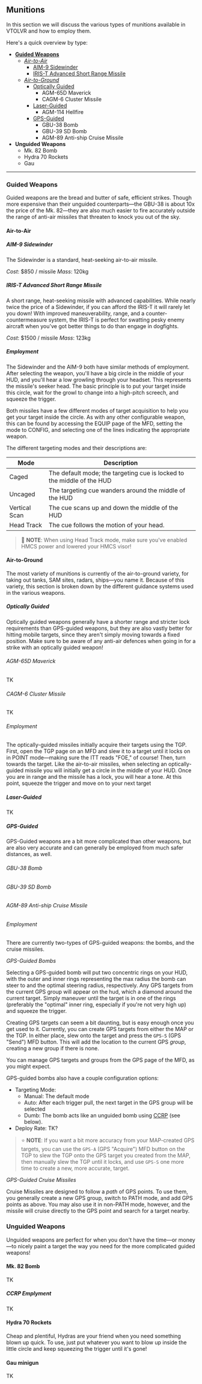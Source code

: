 ## Munitions

In this section we will discuss the various types of munitions available in VTOLVR
and how to employ them.

Here's a quick overview by type:

- [**Guided Weapons**](#guided-weapons)
    - [*Air-to-Air*](#air-to-air)
        - [AIM-9 Sidewinder](#aim-9-sidewinder)
        - [IRIS-T Advanced Short Range Missile](#iris-t-advanced-short-range-missile)
    - [*Air-to-Ground*](#air-to-ground)
        - [Optically Guided](#optically-guided)
            - AGM-65D Maverick
            - CAGM-6 Cluster Missile
        - [Laser-Guided](#laser-guided)
            - AGM-114 Hellfire
        - [GPS-Guided](#gps-guided)
            - GBU-38 Bomb
            - GBU-39 SD Bomb
            - AGM-89 Anti-ship Cruise Missile
- **Unguided Weapons**
    - Mk. 82 Bomb
    - Hydra 70 Rockets
    - Gau

---

### Guided Weapons

Guided weapons are the bread and butter of safe, efficient strikes. Though more expensive
than their unguided counterparts—the GBU-38 is about 10x the price of the Mk. 82—they are
also much easier to fire accurately outside the range of anti-air missiles that threaten
to knock you out of the sky.

#### Air-to-Air

##### AIM-9 Sidewinder

The Sidewinder is a standard, heat-seeking air-to-air missile.

*Cost*: $850 / missile
*Mass*: 120kg

##### IRIS-T Advanced Short Range Missile

A short range, heat-seeking missile with advanced capabilities. While nearly twice the
price of a Sidewinder, if you can afford the IRIS-T it will rarely let you down!
With improved maneuverability, range, and a counter-countermeasure system, the IRIS-T
is perfect for swatting pesky enemy aircraft when you've got better things to do than
engage in dogfights.

*Cost*: $1500 / missile
*Mass*: 123kg

##### Employment

The Sidewinder and the AIM-9 both have similar methods of employment. After selecting
the weapon, you'll have a big circle in the middle of your HUD, and you'll hear a
low growling through your headset. This represents the missile's seeker head. The basic
principle is to put your target inside this circle, wait for the growl to change into
a high-pitch screech, and squeeze the trigger.

Both missiles have a few different modes of target acquisition to help you get your
target inside the circle. As with any other configurable weapon, this can be found by
accessing the EQUIP page of the MFD, setting the mode to CONFIG, and selecting one of
the lines indicating the appropriate weapon.

The different targeting modes and their descriptions are:

Mode          | Description
--------------|------------
Caged         | The default mode; the targeting cue is locked to the middle of the HUD
Uncaged       | The targeting cue wanders around the middle of the HUD
Vertical Scan | The cue scans up and down the middle of the HUD
Head Track    | The cue follows the motion of your head.

> 🚨 **NOTE**: When using Head Track mode, make sure you've enabled HMCS power and lowered
> your HMCS visor!


#### Air-to-Ground

The most variety of munitions is currently of the air-to-ground variety, for taking out
tanks, SAM sites, radars, ships—you name it. Because of this variety, this section is broken
down by the different guidance systems used in the various weapons.


##### Optically Guided

Optically guided weapons generally have a shorter range and stricter lock requirements than
GPS-guided weapons, but they are also vastly better for hitting mobile targets, since they aren't
simply moving towards a fixed position. Make sure to be aware of any anti-air defences when
going in for a strike with an optically guided weapon!

###### AGM-65D Maverick

TK

###### CAGM-6 Cluster Missile

TK

###### Employment

The optically-guided missiles initially acquire their targets using the TGP. First, open the TGP
page on an MFD and slew it to a target until it locks on in POINT mode—making sure the ITT
reads "FOE," of course! Then, turn towards the target. Like the air-to-air missiles, when selecting
an optically-guided missile you will initially get a circle in the middle of your HUD. Once you
are in range and the missile has a lock, you will hear a tone. At this point, squeeze the trigger
and move on to your next target


##### Laser-Guided

TK


##### GPS-Guided

GPS-Guided weapons are a bit more complicated than other weapons, but are also very accurate and
can generally be employed from much safer distances, as well.

###### GBU-38 Bomb
###### GBU-39 SD Bomb
###### AGM-89 Anti-ship Cruise Missile

###### Employment

There are currently two-types of GPS-guided weapons: the bombs, and the cruise missiles.

*GPS-Guided Bombs*

Selecting a GPS-guided bomb will put two concentric rings on your HUD, with the outer and
inner rings representing the max radius the bomb can steer to and the optimal steering
radius, respectively. Any GPS targets from the current GPS group will appear on the hud,
which a diamond around the current target. Simply maneuver until the target is in one of
the rings (preferably the "optimal" inner ring, especially if you're not very high up)
and squeeze the trigger.

Creating GPS targets can seem a bit daunting, but is easy enough once you get used to it.
Currently, you can create GPS targets from either the MAP or the TGP. In either place,
slew onto the target and press the `GPS-S` (GPS "Send") MFD button. This will add the
location to the current GPS *group*, creating a new group if there is none.

You can manage GPS targets and groups from the GPS page of the MFD, as you might expect.

GPS-guided bombs also have a couple configuration options:

- Targeting Mode:
    - Manual: The default mode
    - Auto: After each trigger pull, the next target in the GPS group will be selected
    - Dumb: The bomb acts like an unguided bomb using [CCRP](#ccrp-employment) (see below).
- Deploy Rate: TK?

> ⭐ **NOTE**: If you want a bit more accuracy from your MAP-created GPS targets, you can
> use the `GPS-A` (GPS "Acquire") MFD button on the TGP to slew the TGP onto the GPS target
> you created from the MAP, then manually slew the TGP until it locks, and use `GPS-S` one
> more time to create a new, more accurate, target.

*GPS-Guided Cruise Missiles*

Cruise Missiles are designed to follow a *path* of GPS points. To use them, you generally
create a new GPS group, switch to PATH mode, and add GPS points as above. You may also use
it in non-PATH mode, however, and the missile will cruise directly to the GPS point and search
for a target nearby.


### Unguided Weapons

Unguided weapons are perfect for when you don't have the time—or money—to nicely paint a target
the way you need for the more complicated guided weapons!

#### Mk. 82 Bomb

TK

##### CCRP Emplyment

TK

#### Hydra 70 Rockets

Cheap and plentiful, Hydras are your friend when you need something blown up quick. To use,
just put whatever you want to blow up inside the little circle and keep squeezing the trigger
until it's gone!

#### Gau minigun

TK
